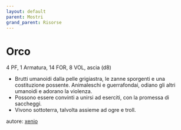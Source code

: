 ```yaml
---
layout: default
parent: Mostri
grand_parent: Risorse
---
```


# Orco
4 PF, 1 Armatura, 14 FOR, 8 VOL, ascia (d8)
- Brutti umanoidi dalla pelle grigiastra, le zanne sporgenti e una costituzione possente. Animaleschi e guerrafondai, odiano gli altri umanoidi e adorano la violenza.
- Possono essere convinti a unirsi ad eserciti, con la promessa di saccheggi.
- Vivono sottoterra, talvolta assieme ad ogre e troll.

autore: [xenio](https://xenioinabottle.blogspot.com)
